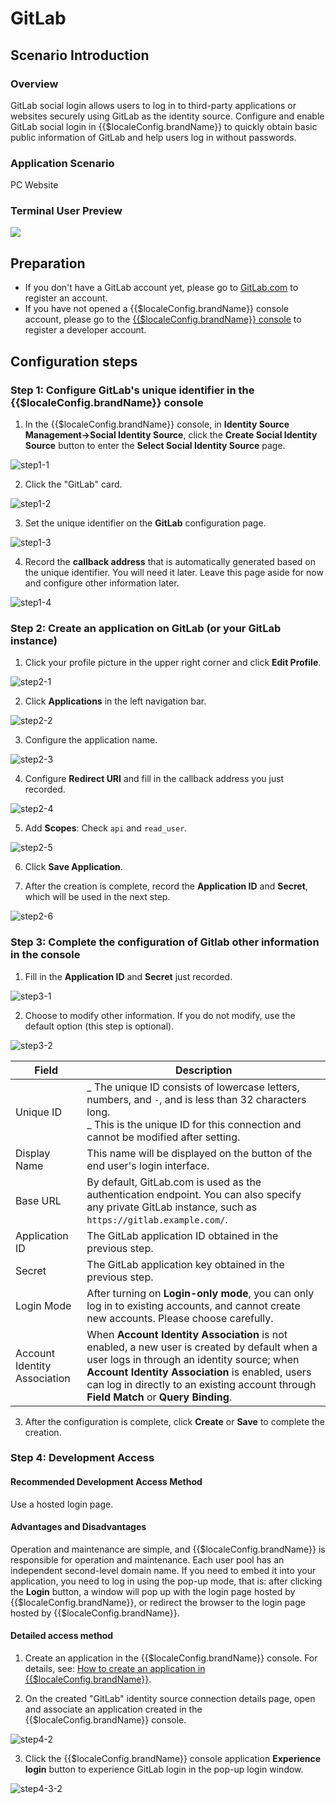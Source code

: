 # GitLab

<LastUpdated />

## Scenario Introduction

### Overview

GitLab social login allows users to log in to third-party applications or websites securely using GitLab as the identity source. Configure and enable GitLab social login in {{$localeConfig.brandName}} to quickly obtain basic public information of GitLab and help users log in without passwords.

### Application Scenario

PC Website

### Terminal User Preview

<img src="./images/gitlab-login2.png" style="display:block;margin: 0 auto;">

## Preparation

- If you don't have a GitLab account yet, please go to [GitLab.com](https://gitlab.com/users/sign_up/) to register an account.
- If you have not opened a {{$localeConfig.brandName}} console account, please go to the [{{$localeConfig.brandName}} console](https://www.genauth.ai/) to register a developer account.

## Configuration steps

### Step 1: Configure GitLab's unique identifier in the {{$localeConfig.brandName}} console

1. In the {{$localeConfig.brandName}} console, in **Identity Source Management->Social Identity Source**, click the **Create Social Identity Source** button to enter the **Select Social Identity Source** page.

![step1-1](./images/step1-1.png)

2. Click the "GitLab" card.

![step1-2](./images/step1-2.png)

3. Set the unique identifier on the **GitLab** configuration page.

![step1-3](./images/step1-3.png)

4. Record the **callback address** that is automatically generated based on the unique identifier. You will need it later. Leave this page aside for now and configure other information later.

![step1-4](./images/step1-4.png)

### Step 2: Create an application on GitLab (or your GitLab instance)

1. Click your profile picture in the upper right corner and click **Edit Profile**.

![step2-1](./images/step2-1.png)

2. Click **Applications** in the left navigation bar.

![step2-2](./images/step2-2.png)

3. Configure the application name.

![step2-3](./images/step2-3.png)

4. Configure **Redirect URI** and fill in the callback address you just recorded.

![step2-4](./images/step2-4.png)

5. Add **Scopes**: Check `api` and `read_user`.

![step2-5](./images/step2-5.png)

6. Click **Save Application**.

7. After the creation is complete, record the **Application ID** and **Secret**, which will be used in the next step.

![step2-6](./images/step2-6.png)

### Step 3: Complete the configuration of Gitlab other information in the console

1. Fill in the **Application ID** and **Secret** just recorded.

![step3-1](./images/step3-1.png)

2. Choose to modify other information. If you do not modify, use the default option (this step is optional).

![step3-2](./images/step3-2.png)

| Field                        | Description                                                                                                                                                                                                                                                                             |
| ---------------------------- | --------------------------------------------------------------------------------------------------------------------------------------------------------------------------------------------------------------------------------------------------------------------------------------- |
| Unique ID                    | _ The unique ID consists of lowercase letters, numbers, and `-`, and is less than 32 characters long. <br />_ This is the unique ID for this connection and cannot be modified after setting.                                                                                           |
| Display Name                 | This name will be displayed on the button of the end user's login interface.                                                                                                                                                                                                            |
| Base URL                     | By default, GitLab.com is used as the authentication endpoint. You can also specify any private GitLab instance, such as `https://gitlab.example.com/`.                                                                                                                                 |
| Application ID               | The GitLab application ID obtained in the previous step.                                                                                                                                                                                                                                |
| Secret                       | The GitLab application key obtained in the previous step.                                                                                                                                                                                                                               |
| Login Mode                   | After turning on **Login-only mode**, you can only log in to existing accounts, and cannot create new accounts. Please choose carefully.                                                                                                                                                |
| Account Identity Association | When **Account Identity Association** is not enabled, a new user is created by default when a user logs in through an identity source; when **Account Identity Association** is enabled, users can log in directly to an existing account through **Field Match** or **Query Binding**. |

3. After the configuration is complete, click **Create** or **Save** to complete the creation.

### Step 4: Development Access

#### Recommended Development Access Method

Use a hosted login page.

#### Advantages and Disadvantages

Operation and maintenance are simple, and {{$localeConfig.brandName}} is responsible for operation and maintenance. Each user pool has an independent second-level domain name. If you need to embed it into your application, you need to log in using the pop-up mode, that is: after clicking the **Login** button, a window will pop up with the login page hosted by {{$localeConfig.brandName}}, or redirect the browser to the login page hosted by {{$localeConfig.brandName}}.

#### Detailed access method

1. Create an application in the {{$localeConfig.brandName}} console. For details, see: [How to create an application in {{$localeConfig.brandName}}](/guides/app-new/create-app/create-app.md).

2. On the created "GitLab" identity source connection details page, open and associate an application created in the {{$localeConfig.brandName}} console.

![step4-2](./images/step4-2.png)

3. Click the {{$localeConfig.brandName}} console application **Experience login** button to experience GitLab login in the pop-up login window.

![step4-3-2](./images/step4-3-2.png)
